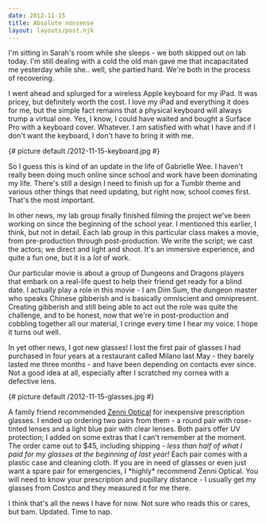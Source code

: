 ```yaml
---
date: 2012-11-15
title: Absolute nonsense
layout: layouts/post.njk
---
```


I'm sitting in Sarah's room while she sleeps - we both skipped out on lab today. I'm still dealing with a cold the old man gave me that incapacitated me yesterday while she.. well, she partied hard. We're both in the process of recovering.

I went ahead and splurged for a wireless Apple keyboard for my iPad. It was pricey, but definitely worth the cost. I love my iPad and everything it does for me, but the simple fact remains that a physical keyboard will always trump a virtual one. Yes, I know, I could have waited and bought a Surface Pro with a keyboard cover. Whatever. I am satisfied with what I have and if I don't want the keyboard, I don't have to bring it with me.

<div class="photo">{# picture default /2012-11-15-keyboard.jpg #}</div>

So I guess this is kind of an update in the life of Gabrielle Wee. I haven't really been doing much online since school and work have been dominating my life. There's still a design I need to finish up for a Tumblr theme and various other things that need updating, but right now, school comes first. That's the most important.

In other news, my lab group finally finished filming the project we've been working on since the beginning of the school year. I mentioned this earlier, I think, but not in detail. Each lab group in this particular class makes a movie, from pre-production through post-production. We write the script; we cast the actors; we direct and light and shoot. It's an immersive experience, and quite a fun one, but it is a *lot* of work.

Our particular movie is about a group of Dungeons and Dragons players that embark on a real-life quest to help their friend get ready for a blind date. I actually play a role in this movie - I am Dim Sum, the dungeon master who speaks Chinese gibberish and is basically omniscient and omnipresent. Creating gibberish and still being able to act out the role was quite the challenge, and to be honest, now that we're in post-production and cobbling together all our material, I cringe every time I hear my voice. I hope it turns out well.

In yet other news, I got new glasses! I lost the first pair of glasses I had purchased in four years at a restaurant called Milano last May - they barely lasted me three months - and have been depending on contacts ever since. Not a good idea at all, especially after I scratched my cornea with a defective lens.

<div class="photo">{# picture default /2012-11-15-glasses.jpg #}</div>

A family friend recommended [Zenni Optical](http://zennioptical.com) for inexpensive prescription glasses. I ended up ordering two pairs from them - a round pair with rose-tinted lenses and a light blue pair with clear lenses. Both pairs offer UV protection; I added on some extras that I can't remember at the moment. The order came out to $45, including shipping - *less than half of what I paid for my glasses at the beginning of last year!* Each pair comes with a plastic case and cleaning cloth. If you are in need of glasses or even just want a spare pair for emergencies, I \*highly\* recommend Zenni Optical. You will need to know your prescription and pupillary distance - I usually get my glasses from Costco and they measured it for me there.

I think that's all the news I have for now. Not sure who reads this or cares, but bam. Updated. Time to nap.
